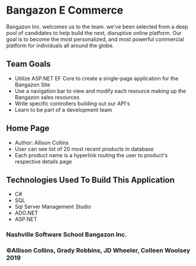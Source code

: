 # Bangazon E Commerce
Bangazon Inc. welcomes us to the team. we've been selected from a deep pool of candidates
to help build the next, disruptive online platform. Our goal is to become the most personalized, 
and most powerful commercial platform for individuals all around the globe.

## Team Goals
- Utilize ASP.NET EF Core to create a single-page application for the Bangazon Site
- Use a navigation bar to view and modify each resource making up the Bangazon sales resources
- Write specific controllers building out our API's
- Learn to be part of a development team

## Home Page
- Author: Allison Collins
- User can see list of 20 most recent products in database
- Each product name is a hyperlink routing the user to product's respective details page

## Technologies Used To Build This Application
- C#
- SQL
- Sql Server Management Studio
- ADO.NET
- ASP.NET

### Nashville Software School Bangazon Inc.

### &copy;Allison Collins, Grady Robbins, JD Wheeler, Colleen Woolsey 2019
